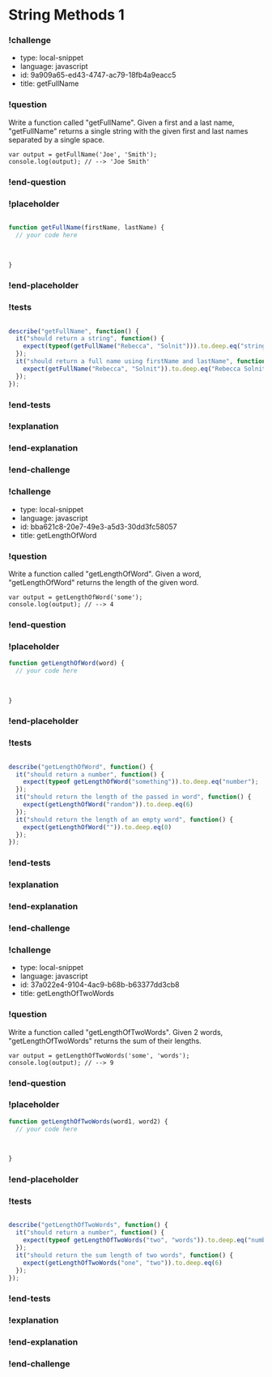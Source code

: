 # String Methods 1

### !challenge

* type: local-snippet
* language: javascript
* id: 9a909a65-ed43-4747-ac79-18fb4a9eacc5
* title: getFullName

### !question

Write a function called "getFullName".
Given a first and a last name, "getFullName" returns a single string with the given first and last names separated by a single space.

```
var output = getFullName('Joe', 'Smith');
console.log(output); // --> 'Joe Smith'
```

### !end-question

### !placeholder

```js

function getFullName(firstName, lastName) {
  // your code here
   

   
}
```

### !end-placeholder

### !tests

```js

describe("getFullName", function() {
  it("should return a string", function() {
    expect(typeof(getFullName("Rebecca", "Solnit"))).to.deep.eq("string");
  });
  it("should return a full name using firstName and lastName", function() {
    expect(getFullName("Rebecca", "Solnit")).to.deep.eq("Rebecca Solnit");
  });
});

```

### !end-tests

### !explanation

### !end-explanation

### !end-challenge

### !challenge

* type: local-snippet
* language: javascript
* id: bba621c8-20e7-49e3-a5d3-30dd3fc58057
* title: getLengthOfWord

### !question

Write a function called "getLengthOfWord".
Given a word, "getLengthOfWord" returns the length of the given word.

```
var output = getLengthOfWord('some');
console.log(output); // --> 4
```

### !end-question

### !placeholder

```js
function getLengthOfWord(word) {
  // your code here
   

   
}
```

### !end-placeholder

### !tests

```js

describe("getLengthOfWord", function() {
  it("should return a number", function() {
    expect(typeof getLengthOfWord("something")).to.deep.eq("number");
  });
  it("should return the length of the passed in word", function() {
    expect(getLengthOfWord("random")).to.deep.eq(6)
  });
  it("should return the length of an empty word", function() {
    expect(getLengthOfWord("")).to.deep.eq(0)
  });
});

```

### !end-tests

### !explanation

### !end-explanation

### !end-challenge

### !challenge

* type: local-snippet
* language: javascript
* id: 37a022e4-9104-4ac9-b68b-b63377dd3cb8
* title: getLengthOfTwoWords

### !question

Write a function called "getLengthOfTwoWords".
Given 2 words, "getLengthOfTwoWords" returns the sum of their lengths.

```
var output = getLengthOfTwoWords('some', 'words');
console.log(output); // --> 9
```

### !end-question

### !placeholder

```js
function getLengthOfTwoWords(word1, word2) {
  // your code here
   

   
}
```

### !end-placeholder

### !tests

```js

describe("getLengthOfTwoWords", function() {
  it("should return a number", function() {
    expect(typeof getLengthOfTwoWords("two", "words")).to.deep.eq("number");
  });
  it("should return the sum length of two words", function() {
    expect(getLengthOfTwoWords("one", "two")).to.deep.eq(6)
  });
});

```

### !end-tests

### !explanation

### !end-explanation

### !end-challenge
